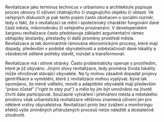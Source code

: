 Revitalizace jako terminus technicus v urbanismu a architektuře popisuje proces obnovy či oživení chátrajícího či stagnujícího objektu či oblasti. Ve veřejných diskusích je pak tento pojem často obohacen o sociální rozměr, tedy o fakt, že s revitalizací se mění i společenský charakter fungování dané části města, mikorookrsku či veřejného prostranství. V developerském žargonu revitalizace často představuje základní argumentační rámec obhajoby dostavby, přestavby či další proměny prostředí města. Revitalizace je tak dominantně rámována ekonomickými procesy, které mají dopady, především v podobě obyvatelnosti a soběstačnosti dané lokality a všeobecně sdílené potřeby stavět, rozvíjet a transformovat.

Revitalizace má i stinné stránky. Často problematicky operuje s prostředím, které je již obýváno. Jinými slovy revitalizace, tedy proměna života lokality může ohrožovat stávající obyvatele. Na ty mohou zásadně dopadat projevy gentrifikace a vymístění, které z revitalizace mohou vyplývat. bývá tak opomíjeno, že méně viditelní, movití a adaptibilní obyvatelé mají především “právo zůstat” _(“right to stay put”)_ a mělo by jim být umožněno na životě čtvrti dále participovat.
Současné vytváření i přetváření města a městského prostoru však urbanistická revitalizace většinou znamená oživení jen pro některé vrstvy obyvatelstva. Revitalizaci proto bez zvážení a monitoringu efektů výše zmíněných přidružených procesů nelze náležitě a dostatečně zhodnotit.
